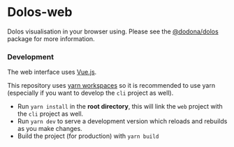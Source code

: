 # Dolos-web

Dolos visualisation in your browser using. Please see the [@dodona/dolos](https://www.npmjs.com/package/@dodona/dolos) package for more information.

### Development

The web interface uses [Vue.js](https://vuejs.org/).

This repository uses [yarn workspaces](https://classic.yarnpkg.com/en/docs/workspaces/)
so it is recommended to use yarn (especially if you want to develop the `cli`
project as well).

- Run `yarn install` in the **root directory**, this will link the `web` project
  with the `cli` project as well.
- Run `yarn dev` to serve a development version which reloads and rebuilds as you make changes.
- Build the project (for production) with `yarn build`

